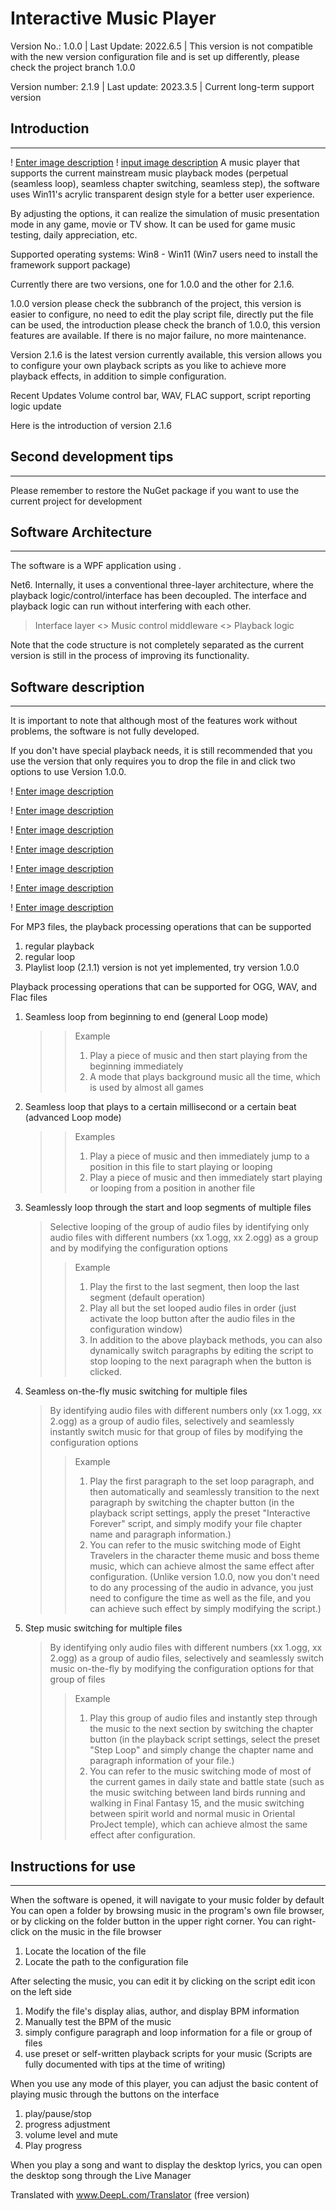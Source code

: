 # Interactive Music Player
Version No.: 1.0.0 | Last Update: 2022.6.5 | This version is not compatible with the new version configuration file and is set up differently, please check the project branch 1.0.0

Version number: 2.1.9 | Last update: 2023.3.5 | Current long-term support version

## Introduction
------
! [Enter image description](%E5%9B%BE%E7%89%87/1%E7%89%88%E6%9C%AC.png)
! [input image description](%E5%9B%BE%E7%89%87/%E5%B1%95%E7%A4%BA.PNG)
A music player that supports the current mainstream music playback modes (perpetual (seamless loop), seamless chapter switching, seamless step), the software uses Win11's acrylic transparent design style for a better user experience.

By adjusting the options, it can realize the simulation of music presentation mode in any game, movie or TV show. It can be used for game music testing, daily appreciation, etc.

Supported operating systems: Win8 - Win11 (Win7 users need to install the framework support package)

Currently there are two versions, one for 1.0.0 and the other for 2.1.6.

1.0.0 version please check the subbranch of the project, this version is easier to configure, no need to edit the play script file, directly put the file can be used, the introduction please check the branch of 1.0.0, this version features are available. If there is no major failure, no more maintenance.

Version 2.1.6 is the latest version currently available, this version allows you to configure your own playback scripts as you like to achieve more playback effects, in addition to simple configuration.

Recent Updates
Volume control bar, WAV, FLAC support, script reporting logic update

Here is the introduction of version 2.1.6



## Second development tips
------
Please remember to restore the NuGet package if you want to use the current project for development

## Software Architecture
------
The software is a WPF application using .

Net6. Internally, it uses a conventional three-layer architecture, where the playback logic/control/interface has been decoupled. The interface and playback logic can run without interfering with each other.
> Interface layer <> Music control middleware <> Playback logic

Note that the code structure is not completely separated as the current version is still in the process of improving its functionality.


## Software description
------
It is important to note that although most of the features work without problems, the software is not fully developed.

If you don't have special playback needs, it is still recommended that you use the version that only requires you to drop the file in and click two options to use 
Version 1.0.0.

! [Enter image description](%E5%9B%BE%E7%89%87/%E6%96%87%E4%BB%B6%E7%AE%A1%E7%90%86%E5%99%A8.PNG)

! [Enter image description](%E5%9B%BE%E7%89%87/%E8%84%9A%E6%9C%AC%E6%B5%8F%E8%A7%88%E5%99%A8.PNG)

! [Enter image description](%E5%9B%BE%E7%89%87/%E8%84%9A%E6%9C%AC%E6%B5%8F%E8%A7%88%E5%99%A82.PNG)

! [Enter image description](%E5%9B%BE%E7%89%87/%E8%84%9A%E6%9C%AC%E7%BC%96%E8%BE%91%E6%8F%90%E7%A4%BA.PNG)

! [Enter image description](%E5%9B%BE%E7%89%87/%E8%84%9A%E6%9C%AC%E7%BC%96%E8%BE%91%E6%8F%90%E7%A4%BA2.PNG)

! [Enter image description](%E5%9B%BE%E7%89%87/%E6%96%87%E4%BB%B6.png)

! [Enter image description](%E5%9B%BE%E7%89%87/%E6%AD%8C%E8%AF%8D.png)

For MP3 files, the playback processing operations that can be supported
1. regular playback
1. regular loop
1. Playlist loop (2.1.1) version is not yet implemented, try version 1.0.0

Playback processing operations that can be supported for OGG, WAV, and Flac files
1. Seamless loop from beginning to end (general Loop mode)
   >> Example
    >> 1. Play a piece of music and then start playing from the beginning immediately
    >> 2. A mode that plays background music all the time, which is used by almost all games

1. Seamless loop that plays to a certain millisecond or a certain beat (advanced Loop mode)
   >> Examples
    >> 1. Play a piece of music and then immediately jump to a position in this file to start playing or looping
    >> 1. Play a piece of music and then immediately start playing or looping from a position in another file

1. Seamlessly loop through the start and loop segments of multiple files
    > Selective looping of the group of audio files by identifying only audio files with different numbers (xx 1.ogg, xx 2.ogg) as a group and by modifying the configuration options
    >> Example
    >> 1. Play the first to the last segment, then loop the last segment (default operation)
    >> 1. Play all but the set looped audio files in order (just activate the loop button after the audio files in the configuration window)
    >> 1. In addition to the above playback methods, you can also dynamically switch paragraphs by editing the script to stop looping to the next paragraph when the button is clicked.

1. Seamless on-the-fly music switching for multiple files
    > By identifying audio files with different numbers only (xx 1.ogg, xx 2.ogg) as a group of audio files, selectively and seamlessly instantly switch music for that group of files by modifying the configuration options
    >> Example
    >> 1. Play the first paragraph to the set loop paragraph, and then automatically and seamlessly transition to the next paragraph by switching the chapter button (in the playback script settings, apply the preset "Interactive Forever" script, and simply modify your file chapter name and paragraph information.)
    >> 1. You can refer to the music switching mode of Eight Travelers in the character theme music and boss theme music, which can achieve almost the same effect after configuration. (Unlike version 1.0.0, now you don't need to do any processing of the audio in advance, you just need to configure the time as well as the file, and you can achieve such effect by simply modifying the script.)

1. Step music switching for multiple files
    > By identifying only audio files with different numbers (xx 1.ogg, xx 2.ogg) as a group of audio files, selectively and seamlessly switch music on-the-fly by modifying the configuration options for that group of files
    >> Example
    >> 1. Play this group of audio files and instantly step through the music to the next section by switching the chapter button (in the playback script settings, select the preset "Step Loop" and simply change the chapter name and paragraph information of your file.)
    >> 1. You can refer to the music switching mode of most of the current games in daily state and battle state (such as the music switching between land birds running and walking in Final Fantasy 15, and the music switching between spirit world and normal music in Oriental ProJect temple), which can achieve almost the same effect after configuration.



## Instructions for use
------

When the software is opened, it will navigate to your music folder by default
You can open a folder by browsing music in the program's own file browser, or by clicking on the folder button in the upper right corner.
You can right-click on the music in the file browser
1. Locate the location of the file
1. Locate the path to the configuration file

After selecting the music, you can edit it by clicking on the script edit icon on the left side
1. Modify the file's display alias, author, and display BPM information
1. Manually test the BPM of the music
1. simply configure paragraph and loop information for a file or group of files
1. use preset or self-written playback scripts for your music (Scripts are fully documented with tips at the time of writing)

When you use any mode of this player, you can adjust the basic content of playing music through the buttons on the interface
1. play/pause/stop
2. progress adjustment
3. volume level and mute
4. Play progress

When you play a song and want to display the desktop lyrics, you can open the desktop song through the Live Manager

Translated with www.DeepL.com/Translator (free version)